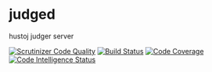 # judged


hustoj judger server

[![Scrutinizer Code Quality](https://scrutinizer-ci.com/g/hustoj/judger/badges/quality-score.png?b=master)](https://scrutinizer-ci.com/g/hustoj/judger/?branch=master) 
[![Build Status](https://scrutinizer-ci.com/g/hustoj/judger/badges/build.png?b=master)](https://scrutinizer-ci.com/g/hustoj/judger/build-status/master)
[![Code Coverage](https://scrutinizer-ci.com/g/hustoj/judger/badges/coverage.png?b=master)](https://scrutinizer-ci.com/g/hustoj/judger/?branch=master) 
[![Code Intelligence Status](https://scrutinizer-ci.com/g/hustoj/judger/badges/code-intelligence.svg?b=master)](https://scrutinizer-ci.com/code-intelligence)